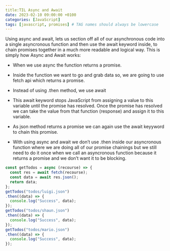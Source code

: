 ```yaml
---
title:TIL Async and Await
date: 2023-02-10 09:00:00 +0100
categories: [JavaScript]
tags: [javascript, promises] # TAG names should always be lowercase
---
```


Using async and await, lets us section off all of our asynchronous code into a single asyncronous function and then use the await keyword inside, to chain promises together in a much more readable and logical way.
This is simply how Async and Await works:

- When we use async the function returns a promise.
- Inside the function we want to go and grab data so, we are going to use fetch api which returns a promise.
- Instead of using .then method, we use await
- This await keyword stops JavaScript from assigning a value to this variable until the promise has resolved. Once the promise has resolved we can take the value from that function (response) and assign it to this variable.
- As json method returns a promise we can again use the await keyyword to chain this promise.

- With using async and await we don’t use .then inside our asyncronous function where we are doing all of our promise chainings but we still need to do it once when we call an asyncronous function because it returns a promise and we don’t want it to be blocking.

```JavaScript
const getTodos = async (recourse) => {
  const res = await fetch(recourse);
  const data = await res.json();
  return data;
};
getTodos("todos/luigi.json")
.then((data) => {
  console.log("Success", data);
});
getTodos("todos/shaun.json")
.then((data) => {
  console.log("Success", data);
});
getTodos("todos/mario.json")
.then((data) => {
  console.log("Success", data);
});


```
